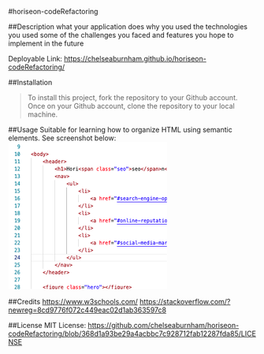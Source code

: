 #horiseon-codeRefactoring

##Description
what your application does
why you used the technologies you used
some of the challenges you faced and features you hope to implement in the future 

Deployable Link: https://chelseaburnham.github.io/horiseon-codeRefactoring/

##Installation
>To install this project, fork the repository to your Github account. 
>Once on your Github account, clone the repository to your local machine. 

##Usage
Suitable for learning how to organize HTML using semantic elements. See screenshot below: 
![Image](assets/images/screenshot.png)

##Credits
https://www.w3schools.com/
https://stackoverflow.com/?newreg=8cd9776f072c449eac02d1ab363597c8

##License
MIT License: https://github.com/chelseaburnham/horiseon-codeRefactoring/blob/368d1a93be29a4acbbc7c928712fab12287fda85/LICENSE